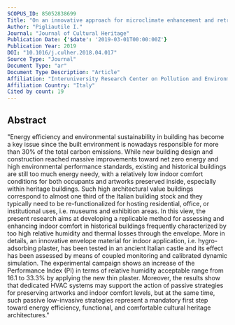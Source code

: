 ```yaml
---
SCOPUS_ID: 85052838699
Title: "On an innovative approach for microclimate enhancement and retrofit of historic buildings and artworks preservation by means of innovative thin envelope materials"
Author: "Pigliautile I."
Journal: "Journal of Cultural Heritage"
Publication Date: {'$date': '2019-03-01T00:00:00Z'}
Publication Year: 2019
DOI: "10.1016/j.culher.2018.04.017"
Source Type: "Journal"
Document Type: "ar"
Document Type Description: "Article"
Affiliation: "Interuniversity Research Center on Pollution and Environment “Mauro Felli”"
Affiliation Country: "Italy"
Cited by count: 19
---
```


## Abstract
"Energy efficiency and environmental sustainability in building has become a key issue since the built environment is nowadays responsible for more than 30% of the total carbon emissions. While new building design and construction reached massive improvements toward net zero energy and high environmental performance standards, existing and historical buildings are still too much energy needy, with a relatively low indoor comfort conditions for both occupants and artworks preserved inside, especially within heritage buildings. Such high architectural value buildings correspond to almost one third of the Italian building stock and they typically need to be re-functionalized for hosting residential, office, or institutional uses, i.e. museums and exhibition areas. In this view, the present research aims at developing a replicable method for assessing and enhancing indoor comfort in historical buildings frequently characterized by too high relative humidity and thermal losses through the envelope. More in details, an innovative envelope material for indoor application, i.e. hygro-adsorbing plaster, has been tested in an ancient Italian castle and its effect has been assessed by means of coupled monitoring and calibrated dynamic simulation. The experimental campaign shows an increase of the Performance Index (PI) in terms of relative humidity acceptable range from 16.1 to 33.3% by applying the new thin plaster. Moreover, the results show that dedicated HVAC systems may support the action of passive strategies for preserving artworks and indoor comfort levels, but at the same time, such passive low-invasive strategies represent a mandatory first step toward energy efficiency, functional, and comfortable cultural heritage architectures."
